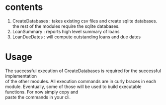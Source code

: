 contents
=========

1. CreateDatabases : takes existing csv files and create sqlite databases.  
the rest of the modules require the sqlite databases.
2. LoanSummary : reports high level summary of loans  
3. LoanDueDates : will compute outstanding loans and due dates

Usage
=====

The successful execution of CreateDatabases is required for the successful implementation  
of the other modules. All execution commands are in curly braces in each module.
Eventually, some of those will be used to build executable functions. For now simply copy and   
paste the commands in your cli.  
